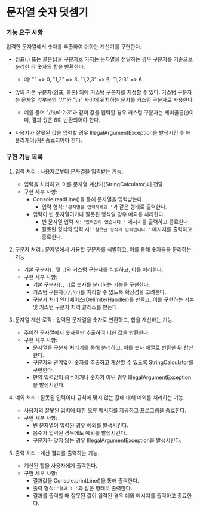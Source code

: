 # 문자열 숫자 덧셈기

### 기능 요구 사항

입력한 문자열에서 숫자를 추출하여 더하는 계산기를 구현한다.

- 쉼표(,) 또는 콜론(:)을 구분자로 가지는 문자열을 전달하는 경우 구분자를 기준으로 분리한 각 숫자의 합을 반환한다.
    - 예: "" => 0, "1,2" => 3, "1,2,3" => 6, "1,2:3" => 6

- 앞의 기본 구분자(쉼표, 콜론) 외에 커스텀 구분자를 지정할 수 있다. 커스텀 구분자는 문자열 앞부분의 "//"와 "\n" 사이에 위치하는 문자를 커스텀 구분자로 사용한다.
    - 예를 들어 "//;\n1;2;3"과 같이 값을 입력할 경우 커스텀 구분자는 세미콜론(;)이며, 결과 값은 6이 반환되어야 한다.

- 사용자가 잘못된 값을 입력할 경우 IllegalArgumentException을 발생시킨 후 애플리케이션은 종료되어야 한다.

### 구현 기능 목록

1. 입력 처리 : 사용자로부터 문자열을 입력받는 기능.
    - 입력을 처리하고, 이를 문자열 계산기(StringCalculator)에 전달.
    - 구현 세부 사항:
        - Console.readLine()을 통해 문자열을 입력받는다.
            - 입력 형식: `'문자열을 입력하세요.'`과 같은 형태로 출력한다.
        - 입력이 빈 문자열이거나 잘못된 형식일 경우 예외를 처리한다.
            - 빈 문자열 입력 시: `'입력값이 없습니다.'` 메시지를 출력하고 종료한다.
            - 잘못된 형식의 입력 시: `'잘못된 형식의 입력입니다.'` 메시지를 출력하고 종료한다.


2. 구분자 처리 : 문자열에서 사용할 구분자를 식별하고, 이를 통해 숫자들을 분리하는 기능
    - 기본 구분자(`,` 및 `:`)와 커스텀 구분자를 식별하고, 이를 처리한다.
    - 구현 세부 사항:
        - 기본 구분자(`,`, `:`)로 숫자를 분리하는 기능을 구현한다.
        - 커스텀 구분자(`//;\n`)를 처리할 수 있도록 확장성을 고려한다.
        - 구분자 처리 인터페이스(DelimiterHandler)를 만들고, 이를 구현하는 기본 및 커스텀 구분자 처리 클래스를 만든다.


3. 문자열 계산 로직 : 입력된 문자열을 숫자로 변환하고, 합을 계산하는 기능.
    - 주어진 문자열에서 숫자들만 추출하여 더한 값을 반환한다.
    - 구현 세부 사항:
        - 문자열을 구분자 처리기를 통해 분리하고, 이를 숫자 배열로 변환한 뒤 합산한다.
        - 구분자와 관계없이 숫자를 추출하고 계산할 수 있도록 StringCalculator를 구현한다.
        - 만약 입력값이 음수이거나 숫자가 아닌 경우 IllegalArgumentException을 발생시킨다.


4. 예외 처리 : 잘못된 입력이나 규칙에 맞지 않는 값에 대해 예외를 처리하는 기능.
    - 사용자의 잘못된 입력에 대한 오류 메시지를 제공하고 프로그램을 종료한다.
    - 구현 세부 사항:
        - 빈 문자열이 입력된 경우 예외를 발생시킨다.
        - 음수가 입력된 경우에도 예외를 발생시킨다.
        - 구분자가 맞지 않는 경우 IllegalArgumentException을 발생시킨다.


5. 출력 처리 : 계산 결과를 출력하는 기능.
    - 계산된 합을 사용자에게 출력한다.
    - 구현 세부 사항:
        - 결과값을 Console.printLine()을 통해 출력한다.
        - 출력 형식: `'결과 : '`과 같은 형태로 출력한다.
        - 결과를 출력할 때 잘못된 값이 입력된 경우 예외 메시지를 출력하고 종료한다.

